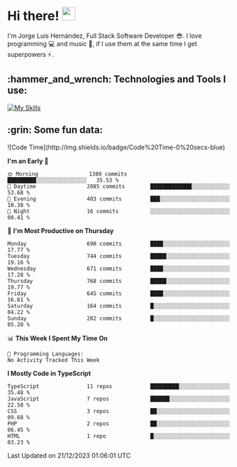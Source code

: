 <h1 align="left">
 <abc>
  <br>Hi there! <img src="https://user-images.githubusercontent.com/42378118/110234147-e3259600-7f4e-11eb-95be-0c4047144dea.gif" width="30"><br>
 </abc>
</h1>

I'm Jorge Luis Hernández, Full Stack Software Developer :sunglasses:. I love programming :computer: and music :musical_score:, if I use them at the same time I get superpowers :zap:. 


<h2 align="left">:hammer_and_wrench: Technologies and Tools I use:</h2>

[![My Skills](https://skillicons.dev/icons?i=js,ts,html,css,py,vue,react,next,nest,postgres,mysql)](https://skillicons.dev)

<h2 align="left">:grin: Some fun data:</h2>
<!--START_SECTION:waka-->
![Code Time](http://img.shields.io/badge/Code%20Time-0%20secs-blue)

**I'm an Early 🐤** 

```text
🌞 Morning                1380 commits        █████████░░░░░░░░░░░░░░░░   35.53 % 
🌆 Daytime                2085 commits        █████████████░░░░░░░░░░░░   53.68 % 
🌃 Evening                403 commits         ███░░░░░░░░░░░░░░░░░░░░░░   10.38 % 
🌙 Night                  16 commits          ░░░░░░░░░░░░░░░░░░░░░░░░░   00.41 % 
```
📅 **I'm Most Productive on Thursday** 

```text
Monday                   690 commits         ████░░░░░░░░░░░░░░░░░░░░░   17.77 % 
Tuesday                  744 commits         █████░░░░░░░░░░░░░░░░░░░░   19.16 % 
Wednesday                671 commits         ████░░░░░░░░░░░░░░░░░░░░░   17.28 % 
Thursday                 768 commits         █████░░░░░░░░░░░░░░░░░░░░   19.77 % 
Friday                   645 commits         ████░░░░░░░░░░░░░░░░░░░░░   16.61 % 
Saturday                 164 commits         █░░░░░░░░░░░░░░░░░░░░░░░░   04.22 % 
Sunday                   202 commits         █░░░░░░░░░░░░░░░░░░░░░░░░   05.20 % 
```


📊 **This Week I Spent My Time On** 

```text
💬 Programming Languages: 
No Activity Tracked This Week
```

**I Mostly Code in TypeScript** 

```text
TypeScript               11 repos            █████████░░░░░░░░░░░░░░░░   35.48 % 
JavaScript               7 repos             ██████░░░░░░░░░░░░░░░░░░░   22.58 % 
CSS                      3 repos             ██░░░░░░░░░░░░░░░░░░░░░░░   09.68 % 
PHP                      2 repos             ██░░░░░░░░░░░░░░░░░░░░░░░   06.45 % 
HTML                     1 repo              █░░░░░░░░░░░░░░░░░░░░░░░░   03.23 % 
```




 Last Updated on 21/12/2023 01:06:01 UTC
<!--END_SECTION:waka-->

